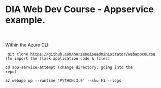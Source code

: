<h1> DIA Web Dev Course - Appservice example.</h1>
<br><br>
Within the Azure CLI:

<code> git clone https://github.com/horsenoiseadministrator/webappcourse (to import the flask application code & files)</code>


<code>cd app-service-attempt (change directory, going into the repo)</code>


<code>az webapp up --runtime 'PYTHON:3.9' --sku F1 --logs</code>
